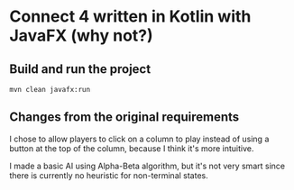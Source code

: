 # Connect 4 written in Kotlin with JavaFX (why not?)

## Build and run the project

```shell
mvn clean javafx:run
```

## Changes from the original requirements

I chose to allow players to click on a column to play instead of using a button at the top of the column, because I
think it's more intuitive.

I made a basic AI using Alpha-Beta algorithm, but it's not very smart since there is currently no heuristic for
non-terminal states.
